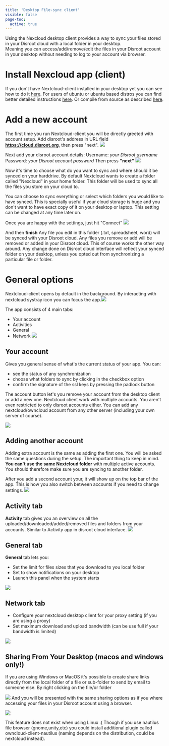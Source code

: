 ```yaml
---
title: 'Desktop File-sync client'
visible: false
page-toc:
  active: true
---
```


Using the Nexcloud desktop client provides a way to sync your files stored in your Disroot cloud with a local folder in your desktop.<br>
Meaning you can access/add/remove/edit the files in your Disroot account in your desktop without needing to log to your account via
browser.



# Install Nexcloud app (client)

If you don't have Nextcloud-client installed in your desktop yet you can see how to do it [here](https://nextcloud.com/install/#install-clients).
For users of ubuntu or ubuntu based distros you can find better detailed instructions [here](https://www.c-rieger.de/how-to-install-nextcloud-desktop-client-for-ubuntu/).
Or compile from source as described [here](https://forum.disroot.org/t/cloud-howto-install-nextcloud-desktop-client-in-linux/636).

# Add a new account

The first time you run Nextcloud-client you will be directly greeted with account setup.
Add disroot's address in URL field **https://cloud.disroot.org**, then press "next".
 ![](desktop_client1.png)


Next add your disroot account details:
Username: *your Disroot username*
Password: *your Disroot account password*
Then press **"next"**
![](desktop_client2.png)


Now it's time to choose what do you want to sync and where should it be synced on your harddrive. By default Nextcloud wants to create a folder called "Nexcloud" in your home folder. This folder will be used to sync all the files you store on your cloud to.

You can choose to sync everything or select which folders you would like to have synced. This is specially useful if your cloud storage is huge and you don't want to have exact copy of it on your desktop or laptop. This setting can be changed at any time later on.

Once you are happy with the settings, just hit "Connect"
![](desktop_client3.png)

And then **finish**
Any file you edit in this folder (.txt, spreadsheet, word) will be synced with your Disroot cloud. Any files you remove or add will be removed or added in your Disroot cloud. This of course works the other way around. Any change done on Disroot cloud interface will reflect your synced folder on your desktop, unless you opted out from synchronizing a particular file or folder.


# General options

Nextcloud-client opens by default in the background. By interacting with nextcloud systray icon you can focus the app.![](desktop_client_systray.png)

The app consists of 4 main tabs:
 - Your account
 - Activities
 - General
 - Network
![](desktop_client4.png)

## Your account
Gives you general sense of what's the current status of your app. You can:
 - see the status of any synchronization
 - choose what folders to sync by clicking in the checkbox option
 - confirm the signature of the ssl keys by pressing the padlock button

The account button let's you remove your account from the desktop client  or add a new one. Nextcloud client work with multiple accounts. You aren't even restricted to only disroot accounts either. You can add any nextcloud/owncloud account from any other server (including your own server of course).

![](desktop_client5.png)

## Adding another account
Adding extra account is the same as adding the first one. You will be asked the same questions during the setup. The important thing to keep in mind. **You can't use the same Nextcloud folder** with multiple active accounts. You should therefore make sure you are syncing to another folder.

After you add a second account your, it will show up on the top bar of the app. This is how you also switch between accounts if you need to change settings.
![](desktop_client6)

## Activity tab
**Activity** tab gives you an overview on all the uploaded/downloaded/added/removed files and folders from your accounts. Similar to Activity app in disroot cloud interface.
![](desktop_client7.png)

## General tab
**General** tab lets you:

 - Set the limit for files sizes that you download to you local folder
 - Set to show notifications on your desktop
 - Launch this panel when the system starts

![](desktop_client8.png)

## Network tab

 - Configure your nextcloud desktop client for your proxy setting (if you are using a proxy)
 - Set maximum download and upload bandwidth (can be use full if your bandwidth is limited)

![](desktop_client9.png)

## Sharing From Your Desktop (macos and windows only!)

If you are using Windows or MacOS it's possible to create share links directly from the local folder of a file or sub-folder to send by email to someone else. By right clicking on the file/or folder  

![](desktop_client10.png)
And you will be presented with the same sharing options as if you where accessing your files in your Disroot account using a browser.

![](desktop_client11.png)


This feature does not exist when using Linux :(
Though if you use nautilus file browser (gnome,unity,etc) you could install additional plugin called owncloud-client-nautilus (naming depends on the distribution, could be nextcloud instead).
